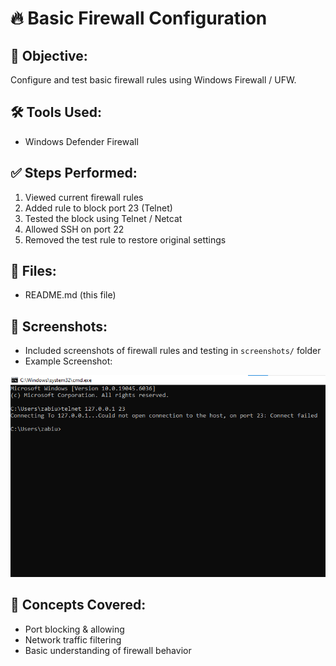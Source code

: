 # 🔥 Basic Firewall Configuration

## 🔐 Objective:
Configure and test basic firewall rules using Windows Firewall / UFW.

## 🛠 Tools Used:
- Windows Defender Firewall

## ✅ Steps Performed:
1. Viewed current firewall rules
2. Added rule to block port 23 (Telnet)
3. Tested the block using Telnet / Netcat
4. Allowed SSH on port 22
5. Removed the test rule to restore original settings

## 📁 Files:
- README.md (this file)

## 📸 Screenshots:
- Included screenshots of firewall rules and testing in `screenshots/` folder
- Example Screenshot:

![Firewall Rule Screenshot](https://github.com/zabi-k786/Basic-Firewall-Configuration/blob/main/Windows%20Defender%20Firewall%209.png)

## 🔗 Concepts Covered:
- Port blocking & allowing
- Network traffic filtering
- Basic understanding of firewall behavior

